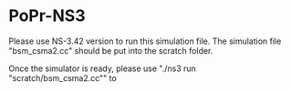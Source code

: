 # PoPr-NS3
Please use NS-3.42 version to run this simulation file. The simulation file "bsm_csma2.cc" should be put into the scratch folder.

Once the simulator is ready, please use "./ns3 run "scratch/bsm_csma2.cc"" to
